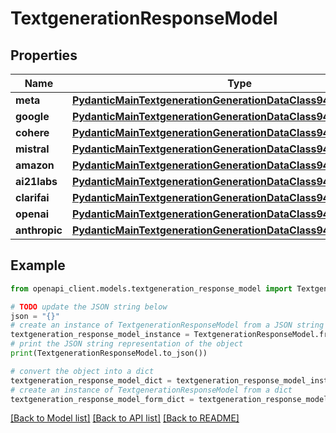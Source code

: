# TextgenerationResponseModel


## Properties

Name | Type | Description | Notes
------------ | ------------- | ------------- | -------------
**meta** | [**PydanticMainTextgenerationGenerationDataClass94559369073472**](PydanticMainTextgenerationGenerationDataClass94559369073472.md) |  | [optional] 
**google** | [**PydanticMainTextgenerationGenerationDataClass94559369074416**](PydanticMainTextgenerationGenerationDataClass94559369074416.md) |  | [optional] 
**cohere** | [**PydanticMainTextgenerationGenerationDataClass94559369053024**](PydanticMainTextgenerationGenerationDataClass94559369053024.md) |  | [optional] 
**mistral** | [**PydanticMainTextgenerationGenerationDataClass94559369053968**](PydanticMainTextgenerationGenerationDataClass94559369053968.md) |  | [optional] 
**amazon** | [**PydanticMainTextgenerationGenerationDataClass94559369055456**](PydanticMainTextgenerationGenerationDataClass94559369055456.md) |  | [optional] 
**ai21labs** | [**PydanticMainTextgenerationGenerationDataClass94559369058896**](PydanticMainTextgenerationGenerationDataClass94559369058896.md) |  | [optional] 
**clarifai** | [**PydanticMainTextgenerationGenerationDataClass94559369066432**](PydanticMainTextgenerationGenerationDataClass94559369066432.md) |  | [optional] 
**openai** | [**PydanticMainTextgenerationGenerationDataClass94559369067376**](PydanticMainTextgenerationGenerationDataClass94559369067376.md) |  | [optional] 
**anthropic** | [**PydanticMainTextgenerationGenerationDataClass94559369078400**](PydanticMainTextgenerationGenerationDataClass94559369078400.md) |  | [optional] 

## Example

```python
from openapi_client.models.textgeneration_response_model import TextgenerationResponseModel

# TODO update the JSON string below
json = "{}"
# create an instance of TextgenerationResponseModel from a JSON string
textgeneration_response_model_instance = TextgenerationResponseModel.from_json(json)
# print the JSON string representation of the object
print(TextgenerationResponseModel.to_json())

# convert the object into a dict
textgeneration_response_model_dict = textgeneration_response_model_instance.to_dict()
# create an instance of TextgenerationResponseModel from a dict
textgeneration_response_model_form_dict = textgeneration_response_model.from_dict(textgeneration_response_model_dict)
```
[[Back to Model list]](../README.md#documentation-for-models) [[Back to API list]](../README.md#documentation-for-api-endpoints) [[Back to README]](../README.md)


